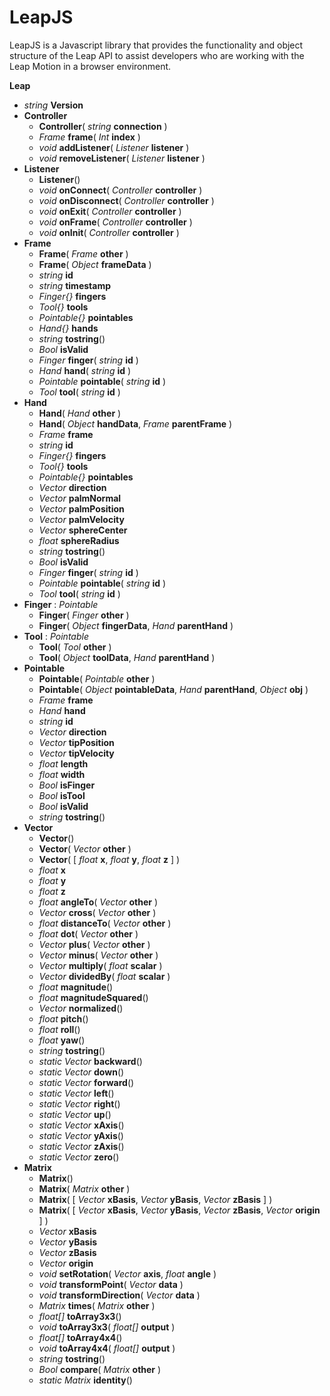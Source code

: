 LeapJS
======

LeapJS is a Javascript library that provides the functionality and object structure of the Leap API to assist developers who are working with the Leap Motion in a browser environment.

**Leap**
* _string_ **Version**
* **Controller**
  * **Controller**( _string_ **connection** )
  * _Frame_ **frame**( _Int_ **index** )
  * _void_ **addListener**( _Listener_ **listener** )
  * _void_ **removeListener**( _Listener_ **listener** )
* **Listener**
  * **Listener**()
  * _void_ **onConnect**( _Controller_ **controller** )
  * _void_ **onDisconnect**( _Controller_ **controller** )
  * _void_ **onExit**( _Controller_ **controller** )
  * _void_ **onFrame**( _Controller_ **controller** )
  * _void_ **onInit**( _Controller_ **controller** )
* **Frame**
  * **Frame**( _Frame_ **other** )
  * **Frame**( _Object_ **frameData** )
  * _string_ **id**
  * _string_ **timestamp**
  * _Finger{}_ **fingers**
  * _Tool{}_ **tools**
  * _Pointable{}_ **pointables**
  * _Hand{}_ **hands**
  * _string_ **tostring**()
  * _Bool_ **isValid**
  * _Finger_ **finger**( _string_ **id** )
  * _Hand_ **hand**( _string_ **id** )
  * _Pointable_ **pointable**( _string_ **id** )
  * _Tool_ **tool**( _string_ **id** )
* **Hand**
  * **Hand**( _Hand_ **other** )
  * **Hand**( _Object_ **handData**, _Frame_ **parentFrame** )
  * _Frame_ **frame**
  * _string_ **id**
  * _Finger{}_ **fingers**
  * _Tool{}_ **tools**
  * _Pointable{}_ **pointables**
  * _Vector_ **direction**
  * _Vector_ **palmNormal**
  * _Vector_ **palmPosition**
  * _Vector_ **palmVelocity**
  * _Vector_ **sphereCenter**
  * _float_ **sphereRadius**
  * _string_ **tostring**()
  * _Bool_ **isValid**
  * _Finger_ **finger**( _string_ **id** )
  * _Pointable_ **pointable**( _string_ **id** )
  * _Tool_ **tool**( _string_ **id** )
* **Finger** : _Pointable_
  * **Finger**( _Finger_ **other** )
  * **Finger**( _Object_ **fingerData**, _Hand_ **parentHand** )
* **Tool** : _Pointable_
  * **Tool**( _Tool_ **other** )
  * **Tool**( _Object_ **toolData**, _Hand_ **parentHand** )
* **Pointable**
  * **Pointable**( _Pointable_ **other** )
  * **Pointable**( _Object_ **pointableData**, _Hand_ **parentHand**, _Object_ **obj** )  
  * _Frame_ **frame**
  * _Hand_ **hand**
  * _string_ **id**
  * _Vector_ **direction**
  * _Vector_ **tipPosition**
  * _Vector_ **tipVelocity**
  * _float_ **length**
  * _float_ **width**
  * _Bool_ **isFinger**
  * _Bool_ **isTool**
  * _Bool_ **isValid**
  * _string_ **tostring**()
* **Vector**
  * **Vector**()
  * **Vector**( _Vector_ **other** )
  * **Vector**( [ _float_ **x**, _float_ **y**, _float_ **z** ] )
  * _float_ **x**
  * _float_ **y**
  * _float_ **z**
  * _float_ **angleTo**( _Vector_ **other** )
  * _Vector_ **cross**( _Vector_ **other** )
  * _float_ **distanceTo**( _Vector_ **other** )
  * _float_ **dot**( _Vector_ **other** )
  * _Vector_ **plus**( _Vector_ **other** )
  * _Vector_ **minus**( _Vector_ **other** )
  * _Vector_ **multiply**( _float_ **scalar** )
  * _Vector_ **dividedBy**( _float_ **scalar** )
  * _float_ **magnitude**()
  * _float_ **magnitudeSquared**()
  * _Vector_ **normalized**()
  * _float_ **pitch**()
  * _float_ **roll**()
  * _float_ **yaw**()
  * _string_ **tostring**()
  * _static Vector_ **backward**()
  * _static Vector_ **down**()
  * _static Vector_ **forward**()
  * _static Vector_ **left**()
  * _static Vector_ **right**()
  * _static Vector_ **up**()
  * _static Vector_ **xAxis**()
  * _static Vector_ **yAxis**()
  * _static Vector_ **zAxis**()
  * _static Vector_ **zero**()
* **Matrix**
  * **Matrix**()
  * **Matrix**( _Matrix_ **other** )
  * **Matrix**( [ _Vector_ **xBasis**, _Vector_ **yBasis**, _Vector_ **zBasis** ] )
  * **Matrix**( [ _Vector_ **xBasis**, _Vector_ **yBasis**, _Vector_ **zBasis**, _Vector_ **origin** ] )
  * _Vector_ **xBasis**
  * _Vector_ **yBasis**
  * _Vector_ **zBasis**
  * _Vector_ **origin**
  * _void_ **setRotation**( _Vector_ **axis**, _float_ **angle** )
  * _void_ **transformPoint**( _Vector_ **data** )
  * _void_ **transformDirection**( _Vector_ **data** )
  * _Matrix_ **times**( _Matrix_ **other** )
  * _float[]_ **toArray3x3**()
  * _void_ **toArray3x3**( _float[]_ **output** )
  * _float[]_ **toArray4x4**()
  * _void_ **toArray4x4**( _float[]_ **output** )
  * _string_ **tostring**()
  * _Bool_ **compare**( _Matrix_ **other** )
  * _static Matrix_ **identity**()

